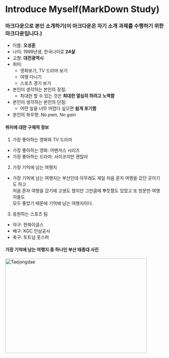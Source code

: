 Introduce Myself(MarkDown Study)
==================================

### 마크다운으로 본인 소개하기(이 마크다운은 자기 소개 과제를 수행하기 위한 마크다운입니다.)  

- 이름: **오성훈**
- 나이: 1999년생, 한국나이로 __24살__
- 고향: __대전광역시__
- 취미:
  - 영화보기, TV 드라마 보기
  - 여행 다니기
  - 스포츠 경기 보기
- 본인이 생각하는 본인의 장점:
  - 최대한 할 수 있는 것은 __최대한 열심히 하려고 노력함__
- 본인이 생각하는 본인의 단점:
  - 어떤 일을 너무 어렵다 싶으면 __쉽게 포기함__
- 본인의 좌우명: *No pain, No gain*     

#### 취미에 대한 구체적 정보
1. 가장 좋아하는 영화와 TV 드라마
  + 가장 좋아하는 영화: 어벤저스 시리즈
  + 가장 좋아하는 드라마: 사이코지만 괜찮아  

2. 가장 기억에 남는 여행지
  + 가장 기억에 남는 여행지는 부산인데 아무래도 제일 처음 혼자 여행을 갔던 곳이기도 하고  
    처음 혼자 여행을 갔기에 고생도 했지만 그만큼에 뿌듯함도 있었고 또 방문한 여행지들도  
    모두 좋았기 때문에 기억에 남는 여행지이다. 
    
3. 응원하는 스포츠 팀
  + 야구: 한화이글스
  + 배구: KGC 인삼공사
  + 축구: 토트넘 훗스퍼

#### 가장 기억에 남는 여행지 중 하나인 부산 태종대 사진
<img src="https://www.lavalsehotel.co.kr/storage/app/public/lavalse/contents/documents/ko/3aa79af3-065d-4b69-bd49-22c6ba5cdcd3/db/6e/201909200945095d71fc83087891b84263425dd8556be9139194ba.jpg" width="450px" height="300px" title="px(픽셀) 크기 설정" alt="Taejongdae"></img><br/>
